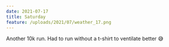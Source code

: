 ```yaml
---
date: 2021-07-17
title: Saturday
feature: /uploads/2021/07/weather_17.png
---
```


Another 10k run. Had to run without a t-shirt to ventilate better 😅
